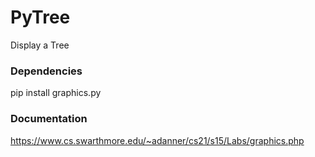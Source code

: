 # PyTree
Display a Tree

### Dependencies
pip install graphics.py

### Documentation
https://www.cs.swarthmore.edu/~adanner/cs21/s15/Labs/graphics.php
